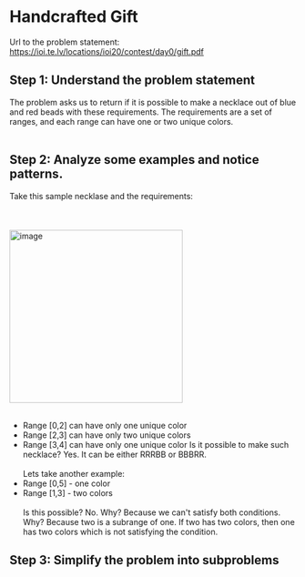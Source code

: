 # Handcrafted Gift
Url to the problem statement: https://ioi.te.lv/locations/ioi20/contest/day0/gift.pdf
## Step 1: Understand the problem statement
The problem asks us to return if it is possible to make a necklace out of blue and red beads with these requirements. The requirements are a set of ranges, and each range can have one or two unique colors.<br></br>
## Step 2: Analyze some examples and notice patterns.
Take this sample necklase and the requirements:<br></br>
<br></br>
<img width="304" alt="image" src="https://github.com/N4m3N1ck/Competitive-Programming.md/assets/138298706/af62b307-5cc7-4d14-89dd-cd0f7a933f68"> <br></br>
- Range [0,2] can have only one unique color
- Range [2,3] can have only two unique colors
- Range [3,4] can have only one unique color
Is it possible to make such necklace? Yes. It can be either RRRBB or BBBRR. <br></br>
Lets take another example:
- Range [0,5] - one color
- Range [1,3] - two colors
<br></br>Is this possible? No. Why? Because we can't satisfy both conditions. Why? Because two is a subrange of one. If two has two colors, then one has two colors which is not satisfying the condition.
## Step 3: Simplify the problem into subproblems
